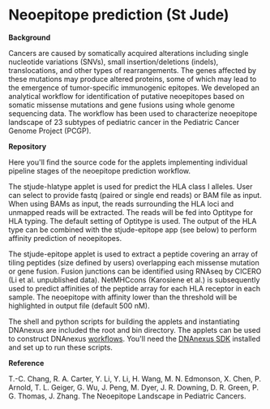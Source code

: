 # Neoepitope prediction (St Jude)

**Background**

Cancers are caused by somatically acquired alterations including single nucleotide variations (SNVs), small insertion/deletions (indels), translocations, and other types of rearrangements. The genes affected by these mutations may produce altered proteins, some of which may lead to the emergence of tumor-specific immunogenic epitopes. We developed an analytical workflow for identification of putative neoepitopes based on somatic missense mutations and gene fusions using whole genome sequencing data. The workflow has been used to characterize neoepitope landscape of 23 subtypes of pediatric cancer in the Pediatric Cancer Genome Project (PCGP).


**Repository**

Here you'll find the source code for the applets implementing individual pipeline stages of the neoepitope prediction workflow. 

  The stjude-hlatype applet is used for predict the HLA class I alleles. User can select to provide fastq (paired or single end reads) or BAM file as input. When using BAMs as input, the reads surrounding the HLA loci and unmapped reads will be extracted. The reads will be fed into Optitype for HLA typing. The default setting of Optitype is used. The output of the HLA type can be combined with the stjude-epitope app (see below) to perform affinity prediction of neoepitopes.
  
  The stjude-epitope applet is used to extract a peptide covering an array of tiling peptides (size defined by users) overlapping each missense mutation or gene fusion. Fusion junctions can be identified using RNAseq by CICERO (Li et al. unpublished data). NetMHCcons (Karosiene et al.) is subsequently used to predict affinities of the peptide array for each HLA receptor in each sample. The neoepitope with affinity lower than the threshold will be highlighted in output file (default 500 nM).



The shell and python scripts for building the applets and instantiating DNAnexus are included the root and bin directory. The applets can be used to construct DNAnexus [workflows](https://wiki.dnanexus.com/UI/Workflows). You'll need the [DNAnexus SDK](https://wiki.dnanexus.com/Command-Line-Client/Quickstart) installed and set up to run these scripts.

**Reference**

T.-C. Chang, R. A. Carter, Y. Li, Y. Li, H. Wang, M. N. Edmonson, X. Chen, P. Arnold, T. L.  Geiger, G. Wu, J. Peng, M. Dyer, J. R. Downing, D. R. Green, P. G. Thomas, J. Zhang. The Neoepitope Landscape in Pediatric Cancers.






